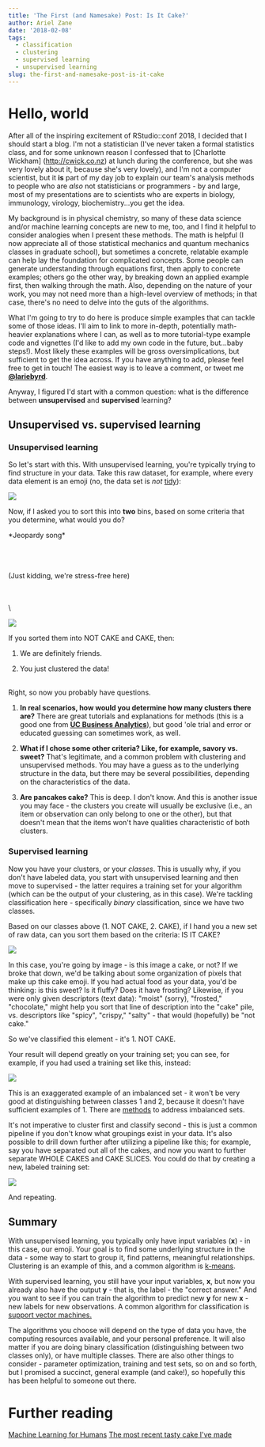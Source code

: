 ```yaml
---
title: 'The First (and Namesake) Post: Is It Cake?'
author: Ariel Zane
date: '2018-02-08'
tags:
  - classification
  - clustering
  - supervised learning
  - unsupervised learning
slug: the-first-and-namesake-post-is-it-cake
---
```

# Hello, world

After all of the inspiring excitement of RStudio::conf 2018, I decided that I should start a blog. I'm not a statistician (I've never taken a formal statistics class, and for some unknown reason I confessed that to [Charlotte Wickham] (http://cwick.co.nz) at lunch during the conference, but she was very lovely about it, because she's very lovely), and I'm not a computer scientist, but it **is** part of my day job to explain our team's analysis methods to people who are _also_ not statisticians or programmers - by and large, most of my presentations are to scientists who are experts in biology, immunology, virology, biochemistry...you get the idea.

My background is in physical chemistry, so many of these data science and/or machine learning concepts are new to me, too, and I find it helpful to consider analogies when I present these methods. The math is helpful (I now appreciate all of those statistical mechanics and quantum mechanics classes in graduate school), but sometimes a concrete, relatable example can help lay the foundation for complicated concepts. Some people can generate understanding through equations first, then apply to concrete examples; others go the other way, by breaking down an applied example first, then walking through the math. Also, depending on the nature of your work, you may not need more than a high-level overview of methods; in that case, there's no need to delve into the guts of the algorithms.

What I'm going to try to do here is produce simple examples that can tackle some of those ideas. I'll aim to link to more in-depth, potentially math-heavier explanations where I can, as well as to more tutorial-type example code and vignettes (I'd like to add my own code in the future, but...baby steps!). Most likely these examples will be gross oversimplications, but sufficient to get the idea across. If you have anything to add, please feel free to get in touch! The easiest way is to leave a comment, or tweet me [**@lariebyrd**](https://twitter.com/lariebyrd).

Anyway, I figured I'd start with a common question: what is the difference between **unsupervised** and **supervised** learning?

## Unsupervised vs. supervised learning

### Unsupervised learning

So let's start with this. With unsupervised learning, you're typically trying to find structure in your data. Take this raw dataset, for example, where every data element is an emoji (no, the data set is _not_ [tidy](http://vita.had.co.nz/papers/tidy-data.html)):

![](/img/cake_raw_20180206.png)

Now, if I asked you to sort this into **two** bins, based on some criteria that you determine, what would you do?

\*Jeopardy song\*

\
\
\
(Just kidding, we're stress-free here)

\
\
\

![](/img/cake_clustered_20180206.png)

If you sorted them into NOT CAKE and CAKE, then:

1. We are definitely friends.

2. You just clustered the data! 

\
Right, so now you probably have questions. 

1. **In real scenarios, how would you determine how many clusters there are?** There are great tutorials and explanations for methods (this is a good one from [**UC Business Analytics**](https://uc-r.github.io/kmeans_clustering)), but good 'ole trial and error or educated guessing can sometimes work, as well.

2. **What if I chose some other criteria? Like, for example, savory vs. sweet?** That's legitimate, and a common problem with clustering and unsupervised methods. You may have a guess as to the underlying structure in the data, but there may be several possibilities, depending on the characteristics of the data.

3. **Are pancakes cake?** This is deep. I don't know. And this is another issue you may face - the clusters you create will usually be exclusive (i.e., an item or observation can only belong to one or the other), but that doesn't mean that the items won't have qualities characteristic of both clusters.

### Supervised learning

Now you have your clusters, or your _classes_. This is usually why, if you don't have labeled data, you start with unsupervised learning and then move to supervised - the latter requires a training set for your algorithm (which can be the output of your clustering, as in this case). We're tackling classification here - specifically _binary_ classification, since we have two classes. 

Based on our classes above (1. NOT CAKE, 2. CAKE), if I hand you a new set of raw data, can you sort them based on the criteria: IS IT CAKE?

![](/img/cake_class_20180206.png)

In this case, you're going by image - is this image a cake, or not? If we broke that down, we'd be talking about some organization of pixels that make up this cake emoji. If you had actual food as your data, you'd be thinking: is this sweet? Is it fluffy? Does it have frosting? Likewise, if you were only given descriptors (text data): "moist" (sorry), "frosted," "chocolate," might help you sort that line of description into the "cake" pile, vs. descriptors like "spicy", "crispy," "salty" - that would (hopefully) be "not cake."

So we've classified this element - it's 1. NOT CAKE.

Your result will depend greatly on your training set; you can see, for example, if you had used a training set like this, instead:

![](/img/cake_imb_20180208.png)

This is an exaggerated example of an imbalanced set - it won't be very good at distinguishing between classes 1 and 2, because it doesn't have sufficient examples of 1. There are [methods](https://machinelearningmastery.com/tactics-to-combat-imbalanced-classes-in-your-machine-learning-dataset/) to address imbalanced sets.

It's not imperative to cluster first and classify second - this is just a common pipeline if you don't know what groupings exist in your data. It's also possible to drill down further after utilizing a pipeline like this; for example, say you have separated out all of the cakes, and now you want to further separate WHOLE CAKES and CAKE SLICES. You could do that by creating a new, labeled training set:

![](/img/cake_slice_20180208.png)

And repeating.

## Summary

With unsupervised learning, you typically only have input variables (**x**) - in this case, our emoji. Your goal is to find some underlying structure in the data - some way to start to group it, find patterns, meaningful relationships. Clustering is an example of this, and a common algorithm is [k-means](https://stat.ethz.ch/R-manual/R-devel/library/stats/html/kmeans.html).

With supervised learning, you still have your input variables, **x**, but now you already also have the output **y** - that is, the label - the "correct answer." And you want to see if you can train the algorithm to predict new **y** for new **x** - new labels for new observations. A common algorithm for classification is [support vector machines.](https://cran.r-project.org/web/packages/e1071/vignettes/svmdoc.pdf)

The algorithms you choose will depend on the type of data you have, the computing resources available, and your personal preference. It will also matter if you are doing binary classification (distinguishing between two classes only), or have multiple classes. There are also other things to consider - parameter optimization, training and test sets, so on and so forth, but I promised a succinct, general example (and cake!), so hopefully this has been helpful to someone out there. 


# Further reading
[Machine Learning for Humans](https://medium.com/machine-learning-for-humans)
[The most recent tasty cake I've made](http://www.dramaticpancake.com/coconut-pound-cake/)